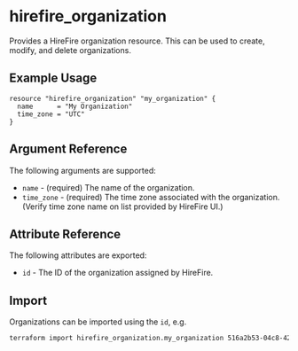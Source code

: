# hirefire_organization

Provides a HireFire organization resource. This can be used to create, modify,
and delete organizations.

## Example Usage

```hcl
resource "hirefire_organization" "my_organization" {
  name      = "My Organization"
  time_zone = "UTC"
}
```

## Argument Reference

The following arguments are supported:

- `name` - (required) The name of the organization.
- `time_zone` - (required) The time zone associated with the organization.
(Verify time zone name on list provided by HireFire UI.)

## Attribute Reference

The following attributes are exported:

- `id` - The ID of the organization assigned by HireFire.

## Import

Organizations can be imported using the `id`, e.g.

```bash
terraform import hirefire_organization.my_organization 516a2b53-04c8-424e-8533-99d47ef1f9bf
```
